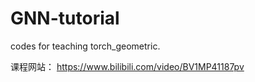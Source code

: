 # GNN-tutorial
codes for teaching torch_geometric.

课程网站： https://www.bilibili.com/video/BV1MP41187pv